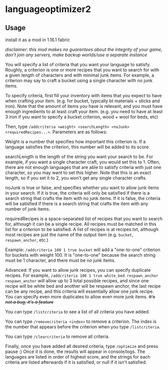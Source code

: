 # languageoptimizer2

## Usage

install it as a mod in 1.16.1 fabric

*disclaimer: this mod makes no guarantees about the integrity of your game, don't join any servers, make backup worlds/use a separate instance*

You will specify a list of criteria that you want your language to satisfy. Roughly, a criterion is one or more recipes that you want to search for with a given length of characters and with minimal junk items. For example, a criterion may say to craft a bucket using a single character with no junk items.

To specify criteria, first fill your inventory with items that you expect to have when crafting your item. (e.g. for bucket, typically bt materials + sticks and iron). Note that the amount of items you have is relevant, and you must have enough ingredients to at least craft your item. (e.g. you need to have at least 3 iron if you want to specify a bucket criterion, wood + wool for beds, etc)

Then, type `/addcriteria <weight> <searchLength> <noJunk> <requiredRecipes...>`. Parameters are as follows:

Weight is a number that specifies how important this criterion is. If a language satisfies the criterion, this number will be added to its score. 

searchLength is the length of the string you want your search to be. For example, if you want a single character craft, you would set this to 1. Often, there are not enough languages that are able to satisfy criteria with just one character, so you may want to set this higher. Note that this is an exact length, so if you set it to 2, you won't get any single character crafts. 

noJunk is true or false, and specifies whether you want to allow junk items in your search.  If it is true, the criteria will only be satisfied if there is a search string that crafts the item with no junk items. If it is false, the criteria will be satisfied if there is a search string that crafts the item with any number of junk items.

requiredRecipes is a space-separated list of recipes that you want to search for, although it can be a single recipe. All recipes must be matched in this list for a criterion to be satisfied. A list of recipes is at recipes.txt, although most recipes are just the name of the output item (e.g. `bucket`, `respawn_anchor`, etc.)

Example: `/addcriteria 100 1 true bucket` will add a "one-to-one" criterion for buckets with weight 100. It is "one-to-one" because the search string must be 1 character, and there must be no junk items.

Advanced: If you want to allow junk recipes, you can specify duplicate recipes. For example, `/addcriteria 100 1 true white_bed respawn_anchor respawn_anchor` will allow up to 3 total possible recipes, and since one recipe will be white bed and another will be respawn anchor, the last recipe can be any recipe, and this criteria will essentially allow one junk recipe. You can specify even more duplicates to allow even more junk items. *~~It's not a bug, it's a feature~~*

You can type `/listcriteria` to see a list of all criteria you have added.

You can type `/removecriteria <index>` to remove a criterion. The index is the number that appears before the criterion when you type `/listcriteria`.

You can type `/clearcriteria` to remove all criteria.

Finally, once you have added all desired criteria, type `/optimize` and press pause :) Once it is done, the results will appear in console/logs. The languages are listed in order of highest score, and the strings for each criteria are listed afterwards if it is satisfied, or null if it isn't satisfied.  

